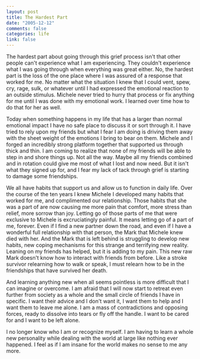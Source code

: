 ```yaml
--- 
layout: post
title: The Hardest Part
date: "2005-12-12"
comments: false
categories: life
link: false
---
```

The hardest part about going through this grief process isn't that other people can't experience what I am experiencing. They couldn't experience what I was going through when everything was great either. No, the hardest part is the loss of the one place where I was assured of a response that worked for me. No matter what the situation I knew that I could vent, spew, cry, rage, sulk, or whatever until I had expressed the emotional reaction to an outside stimulus. Michele never tried to hurry that process or fix anything for me until I was done with my emotional work. I learned over time how to do that for her as well.

Today when something happens in my life that has a larger than normal emotional impact I have no safe place to discuss it or sort through it. I have tried to rely upon my friends but what I fear I am doing is driving them away with the sheet weight of the emotions I bring to bear on them. Michele and I forged an incredibly strong platform together that supported us through thick and thin. I am coming to realize that none of my friends will be able to step in and shore things up. Not all the way. Maybe all my friends combined and in rotation could give me most of what I lost and now need. But it isn't what they signed up for, and I fear my lack of tack through grief is starting to damage some friendships.

We all have habits that support us and allow us to function in daily life. Over the course of the ten years I knew Michele I developed many habits that worked for me, and complimented our relationship. Those habits that she was a part of are now causing me more pain that comfort, more stress than relief, more sorrow than joy. Letting go of those parts of me that were exclusive to Michele is excruciatingly painful. It means letting go of a part of me, forever. Even if I find a new partner down the road, and even if I have a wonderful full relationship with that person, the Mark that Michele knew died with her. And the Mark that is left behind is struggling to develop new habits, new coping mechanisms for this strange and terrifying new reality. Leaning on my friends has helped, but it is adding to my pain. This new raw Mark doesn't know how to interact with friends from before. Like a stroke survivor relearning how to walk or speak, I must relearn how to be in the friendships that have survived her death.

And learning anything new when all seems pointless is more difficult that I can imagine or overcome. I am afraid that I will now start to retreat even further from society as a whole and the small circle of friends I have in specific. I want their advice and I don't want it, I want them to help and I want them to leave me alone. I am a mass of contradictions and opposing forces, ready to dissolve into tears or fly off the handle. I want to be cared for and I want to be left alone.

I no longer know who I am or recognize myself. I am having to learn a whole new personality while dealing with the world at large like nothing ever happened. I feel as if I am insane for the world makes no sense to me any more.
